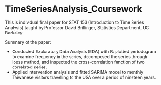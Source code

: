 # TimeSeriesAnalysis_Coursework

This is individual final paper for STAT 153 (Introduction to Time Series Analysis) taught by Professor David Brillinger, Statistics Department, UC Berkeley.

Summary of the paper:
- Conducted Exploratory Data Analysis (EDA) with R: plotted periodogram to examine frequency in the series, decomposed the series through loess method, and inspected the cross-correlation function of two correlated series.
- Applied intervention analysis and fitted SARIMA model to monthly Taiwanese visitors travelling to the USA over a period of nineteen years.  

